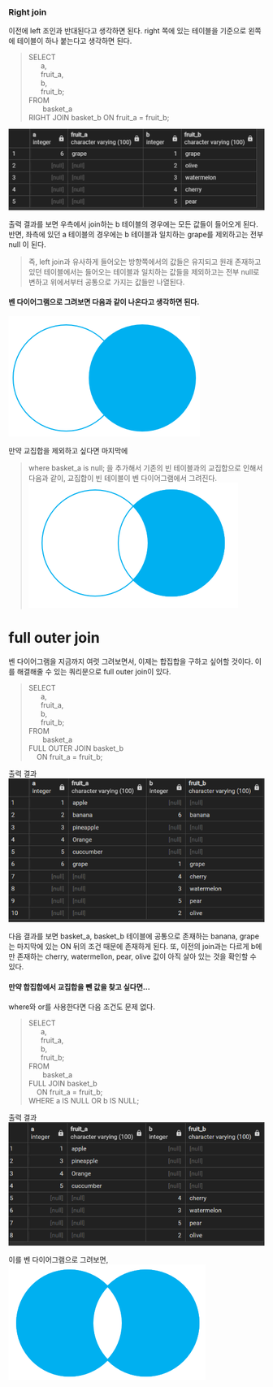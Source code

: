 ### Right join

이전에 left 조인과 반대된다고 생각하면 된다. right 쪽에 있는 테이블을 기준으로 왼쪽에 테이블이 하나 붙는다고 생각하면 된다.

>SELECT<br>
    &nbsp;&nbsp;&nbsp;&nbsp;&nbsp;
    a,<br>
	&nbsp;&nbsp;&nbsp;&nbsp;&nbsp;
    fruit_a,<br>
    &nbsp;&nbsp;&nbsp;&nbsp;&nbsp;
    b,<br>
    &nbsp;&nbsp;&nbsp;&nbsp;&nbsp;
    fruit_b;<br>
FROM<br>
	&nbsp;&nbsp;&nbsp;&nbsp;&nbsp;&nbsp;
    basket_a<br>
RIGHT JOIN basket_b ON fruit_a = fruit_b;

![Alt text](image.png)

 출력 결과를 보면 우측에서 join하는 b 테이블의 경우에는 모든 값들이 들어오게 된다. 반면, 좌측에 있던 a 테이블의 경우에는 b 테이블과 일치하는 grape를 제외하고는 전부 null 이 된다. 
 
 >즉, left join과 유사하게 들어오는 방향쪽에서의 값들은 유지되고 원래 존재하고 있던 테이블에서는 들어오는 테이블과 일치하는 값들을 제외하고는 전부 null로 변하고 위에서부터 공통으로 가지는 값들만 나열된다.


 #### 벤 다이어그램으로 그려보면 다음과 같이 나온다고 생각하면 된다.
 ![Alt text](image-1.png)

 만약 교집합을 제외하고 싶다면 마지막에 
 > where basket_a is null;
 을 추가해서 기존의 빈 테이블과의 교집합으로 인해서 다음과 같이, 교집합이 빈 테이블이 벤 다이어그램에서 그려진다.
 ![Alt text](image-2.png)

 # full outer join

 벤 다이어그램을 지금까지 여럿 그려보면서, 이제는 합집합을 구하고 싶어할 것이다. 이를 해결해줄 수 있는 쿼리문으로 full outer join이 있다.

 >SELECT<br>
    &nbsp;&nbsp;&nbsp;&nbsp;&nbsp;
    a,<br>
	&nbsp;&nbsp;&nbsp;&nbsp;&nbsp;
    fruit_a,<br>
    &nbsp;&nbsp;&nbsp;&nbsp;&nbsp;
    b,<br>
    &nbsp;&nbsp;&nbsp;&nbsp;&nbsp;
    fruit_b;<br>
FROM<br>
	&nbsp;&nbsp;&nbsp;&nbsp;&nbsp;&nbsp;
    basket_a<br>
FULL OUTER JOIN basket_b <BR>
&nbsp;&nbsp;&nbsp;&nbsp;ON fruit_a = fruit_b;

출력 결과
![Alt text](image-4.png)

다음 결과를 보면 basket_a, basket_b 테이블에 공통으로 존재하는 banana, grape는 마지막에 있는 ON 뒤의 조건 때문에 존재하게 된다. 또, 이전의 join과는 다르게 b에만 존재하는 cherry, watermellon, pear, olive 값이 아직 살아 있는 것을 확인할 수 있다.


#### 만약 합집합에서 교집합을 뺀 값을 찾고 싶다면...
where와 or를 사용한다면 다음 조건도 문제 없다.

 >SELECT<br>
    &nbsp;&nbsp;&nbsp;&nbsp;&nbsp;
    a,<br>
	&nbsp;&nbsp;&nbsp;&nbsp;&nbsp;
    fruit_a,<br>
    &nbsp;&nbsp;&nbsp;&nbsp;&nbsp;
    b,<br>
    &nbsp;&nbsp;&nbsp;&nbsp;&nbsp;
    fruit_b;<br>
FROM<br>
	&nbsp;&nbsp;&nbsp;&nbsp;&nbsp;&nbsp;
    basket_a<br>
FULL JOIN basket_b <BR>
&nbsp;&nbsp;&nbsp;&nbsp;ON fruit_a = fruit_b;<BR>
WHERE a IS NULL OR b IS NULL;

출력 결과
![Alt text](image-5.png)

이를 벤 다이어그램으로 그려보면,
![Alt text](image-6.png)

